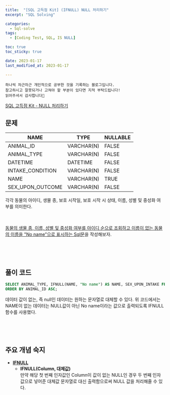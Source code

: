 ```yaml
---
title:  "[SQL 고득점 Kit] (IFNULL) NULL 처리하기"
excerpt: "SQL Solving"

categories:
  - Sql-solve
tags:
  - [Coding Test, SQL, IS NULL]

toc: true
toc_sticky: true

date: 2023-01-17
last_modified_at: 2023-01-17

---
```

```
하나씩 차근차근 개인적으로 공부한 것을 기록하는 블로그입니다.
참고하시고 잘못되거나 고쳐야 할 부분이 있다면 지적 부탁드립니다!
읽어주셔서 감사합니다🙂
```

[SQL 고득점 Kit - NULL 처리하기](https://school.programmers.co.kr/learn/courses/30/lessons/59410)

## 문제

|NAME|TYPE|NULLABLE|
|----|----|--------|
|ANIMAL_ID|VARCHAR(N)|FALSE|
|ANIMAL_TYPE|VARCHAR(N)|FALSE|
|DATETIME|DATETIME|FALSE|
|INTAKE_CONDITION|VARCHAR(N)|FALSE|
|NAME|VARCHAR(N)|TRUE|
|SEX_UPON_OUTCOME|VARCHAR(N)|FALSE|

각각 동물의 아이디, 생물 종, 보호 시작일, 보호 시작 시 상태, 이름, 성별 및 중성화 여부를 의미한다.

<br><br>
<u>동물의 생물 종, 이름, 성별 및 중성화 여부를 아이디 순으로 조회하고 이름이 없는 동물의 이름을 "No name"으로 표시하는 Sql문</u>을 작성해보자.

<br><br><br>

## 풀이 코드
```sql
SELECT ANIMAL_TYPE, IFNULL(NAME, "No name") AS NAME, SEX_UPON_INTAKE FROM ANIMAL_INS
ORDER BY ANIMAL_ID ASC;
```
데이터 값이 없는, 즉 null인 데이터는 원하는 문자열로 대체할 수 있다. 위 코드에서는 NAME이 없는 데이터는 NULL값이 아닌 No name이라는 값으로 출력되도록 IFNULL 함수를 사용했다.

<br><br><br>

## 주요 개념 숙지
- **<u>IFNULL</u>**<br>
    - **IFNULL(Column, 대체값)**<br>
    만약 해당 첫 번째 인자값인 Column이 값이 없는 NULL인 경우 두 번째 인자값으로 넣어준 대체값 문자열로 대신 출력함으로써 NULL 값을 처리해줄 수 있다.

<br><br><br>